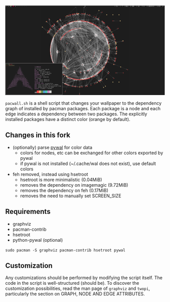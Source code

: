 ![screenshot](./screenshot.png)

`pacwall.sh` is a shell script that changes your wallpaper to the dependency graph of installed by pacman packages. Each package is a node and each edge indicates a dependency between two packages. The explicitly installed packages have a distinct color (orange by default).

## Changes in this fork
- (optionally) parse [pywal](https://github.com/dylanaraps/pywal/) for color data
	- colors for nodes, etc can be exchanged for other colors exported by pywal
	- if pywal is not installed (~/.cache/wal does not exist), use default colors
- feh removed, instead using hsetroot
	- hsetroot is more minimalistic (0.04MiB)
	- removes the dependency on imagemagic (9.72MiB)
	- removes the dependency on feh (0.17MiB)
	- removes the need to manually set SCREEN_SIZE

## Requirements
- graphviz
- pacman-contrib
- hsetroot
- python-pywal (optional)

`sudo pacman -S graphviz pacman-contrib hsetroot pywal`

## Customization
Any customizations should be performed by modifying the script itself. The code in the script is well-structured (should be). To discover the customization possibilities, read the man page of `graphviz` and `twopi`, particularly the section on GRAPH, NODE AND EDGE ATTRIBUTES.
